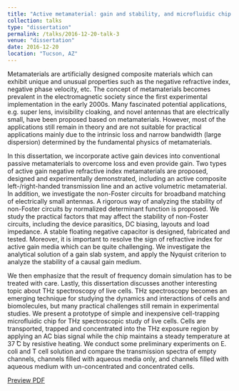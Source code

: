 ```yaml
---
title: "Active metamaterial: gain and stability, and microfluidic chip for thz cell spectroscopy"
collection: talks
type: "dissertation"
permalink: /talks/2016-12-20-talk-3
venue: "dissertation"
date: 2016-12-20
location: "Tucson, AZ"
---
```

Metamaterials are artificially designed composite materials which can exhibit unique
and unusual properties such as the negative refractive index, negative phase velocity, etc.
The concept of metamaterials becomes prevalent in the electromagnetic society since the
first experimental implementation in the early 2000s. Many fascinated potential
applications, e.g. super lens, invisibility cloaking, and novel antennas that are electrically
small, have been proposed based on metamaterials. However, most of the applications still
remain in theory and are not suitable for practical applications mainly due to the intrinsic
loss and narrow bandwidth (large dispersion) determined by the fundamental physics of
metamaterials.

In this dissertation, we incorporate active gain devices into conventional passive
metamaterials to overcome loss and even provide gain. Two types of active gain negative
refractive index metamaterials are proposed, designed and experimentally demonstrated,
including an active composite left-/right-handed transmission line and an active volumetric
metamaterial. In addition, we investigate the non-Foster circuits for broadband matching
of electrically small antennas. A rigorous way of analyzing the stability of non-Foster
circuits by normalized determinant function is proposed. We study the practical factors that
may affect the stability of non-Foster circuits, including the device parasitics, DC biasing,
layouts and load impedance. A stable floating negative capacitor is designed, fabricated
and tested. Moreover, it is important to resolve the sign of refractive index for active gain
media which can be quite challenging. We investigate the analytical solution of a gain slab
system, and apply the Nyquist criterion to analyze the stability of a causal gain medium.

We then emphasize that the result of frequency domain simulation has to be treated with
care. Lastly, this dissertation discusses another interesting topic about THz spectroscopy
of live cells. THz spectroscopy becomes an emerging technique for studying the dynamics
and interactions of cells and biomolecules, but many practical challenges still remain in
experimental studies. We present a prototype of simple and inexpensive cell-trapping
microfluidic chip for THz spectroscopic study of live cells. Cells are transported, trapped
and concentrated into the THz exposure region by applying an AC bias signal while the
chip maintains a steady temperature at 37 ̊C by resistive heating. We conduct some
preliminary experiments on E. coli and T cell solution and compare the transmission
spectra of empty channels, channels filled with aqueous media only, and channels filled
with aqueous medium with un-concentrated and concentrated cells.

[Preview PDF](https://docs.google.com/viewer?url=https://dako2.github.io/files/IMS2017_Qi_Tang.pdf)